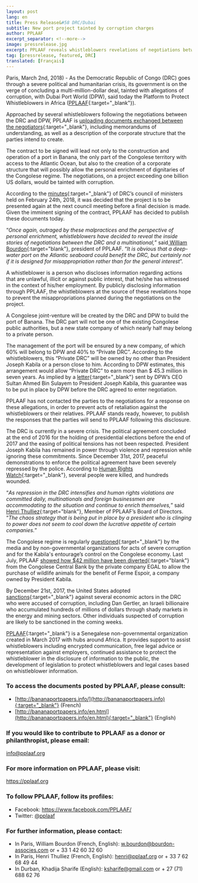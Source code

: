```yaml
---
layout: post
lang: en
title: Press Release&#58 DRC/Dubai
subtitle: New port project tainted by corruption charges
author: PPLAAF
excerpt_separator: <!--more-->
image: pressrelease.jpg
excerpt: PPLAAF reveals whistleblowers revelations of negotiations between the DRC government and Dubai Port World
tag: [pressrelease, featured, DRC]
translated: [Français]
---
```


Paris, March 2nd, 2018) - As the Democratic Republic of Congo (DRC) goes through a severe political and humanitarian crisis, its government is on the verge of concluding a multi-million-dollar deal, tainted with allegations of corruption, with Dubai Port World (DPW), said today the Platform to Protect Whistleblowers in Africa ([PPLAAF](https://pplaaf.org/){:target="_blank"}).

Approached by several whistleblowers following the negotiations between the DRC and DPW, PPLAAF is [uploading documents exchanged between the negotiators](http://bananaportpapers.info/){:target="_blank"}, including memorandums of understanding, as well as a description of the corporate structure that the parties intend to create.

The contract to be signed will lead not only to the construction and operation of a port in Banana, the only part of the Congolese territory with access to the Atlantic Ocean, but also to the creation of a corporate structure that will possibly allow the personal enrichment of dignitaries of the Congolese regime. The negotiations, on a project exceeding one billion US dollars, would be tainted with corruption.

According to the [minutes](http://bananaportpapers.info/annexures/fr/annexe12-compte-rendu-du-conseil-des-ministres-du-21fev2018.pdf){:target="_blank"} of DRC’s council of ministers held on February 24th, 2018, it was decided that the project is to be presented again at the next council meeting before a final decision is made. Given the imminent signing of the contract, PPLAAF has decided to publish these documents today.

“_Once again, outraged by these malpractices and the perspective of personal enrichment, whistleblowers have decided to reveal the inside stories of negotiations between the DRC and a multinational,_” said[ William Bourdon](https://pplaaf.org/who-we-are.html){:target="blank"}, president of PPLAAF. “_It is obvious that a deep-water port on the Atlantic seaboard could benefit the DRC, but certainly not if it is designed for misappropriation rather than for the general interest_”.

A whistleblower is a person who discloses information regarding actions that are unlawful, illicit or against public interest, that he/she has witnessed in the context of his/her employment. By publicly disclosing information through PPLAAF, the whistleblowers at the source of these revelations hope to prevent the misappropriations planned during the negotiations on the project.

A Congolese joint-venture will be created by the DRC and DPW to build the port of Banana. The DRC part will not be one of the existing Congolese public authorities, but a new state company of which nearly half may belong to a private person.

The management of the port will be ensured by a new company, of which 60% will belong to DPW and 40% to “Private DRC”. According to the whistleblowers, this “Private DRC” will be owned by no other than President Joseph Kabila or a person close to him. According to DPW estimates, this arrangement would allow “Private DRC” to earn more than $ 45.3 million in seven years. As implied by a [letter](http://bananaportpapers.info/annexures/fr/annexe2-lettre-du-04.10.16-envoyee-par-le-sultan-au-president-kabila.pdf){:target="_blank"} sent by DPW’s CEO Sultan Ahmed Bin Sulayem to President Joseph Kabila, this guarantee was to be put in place by DPW before the DRC agreed to enter negotiation.

PPLAAF has not contacted the parties to the negotiations for a response on these allegations, in order to prevent acts of retaliation against the whistleblowers or their relatives. PPLAAF stands ready, however, to publish the responses that the parties will send to PPLAAF following this disclosure.

The DRC is currently in a severe crisis. The political agreement concluded at the end of 2016 for the holding of presidential elections before the end of 2017 and the easing of political tensions has not been respected. President Joseph Kabila has remained in power through violence and repression while ignoring these commitments. Since December 31st, 2017, peaceful demonstrations to enforce the political agreement have been severely repressed by the police. According to [Human Rights Watch](https://www.hrw.org/fr/news/2018/01/20/rd-congo-les-forces-de-securite-ont-tire-sur-des-fideles-catholiques){:target="_blank"}, several people were killed, and hundreds wounded.

“_As repression in the DRC intensifies and human rights violations are committed daily, multinationals and foreign businessmen are accommodating to the situation and continue to enrich themselves,_” said [Henri Thulliez](https://twitter.com/HenriThulliez){:target="blank"}, Member of PPLAAF’s Board of Directors. “_The chaos strategy that is being put in place by a president who is clinging to power does not seem to cool down the lucrative appetite of certain companies._”

The Congolese regime is regularly [questioned](https://www.hrw.org/news/2017/10/10/dr-congo-us-eu-should-expand-targeted-sanctions){:target="_blank"} by the media and by non-governmental organizations for acts of severe corruption and for the Kabila's entourage’s control on the Congolese economy. Last July, PPLAAF [showed how $42 million have been diverted](http://lumumbapapers.info/){:target="blank"} from the Congolese Central Bank by the private company EGAL to allow the purchase of wildlife animals for the benefit of Ferme Espoir, a company owned by President Kabila.

By December 21st, 2017, the United States adopted [sanctions](https://home.treasury.gov/news/press-releases/sm0243){:target="_blank"} against several economic actors in the DRC who were accused of corruption, including Dan Gertler, an Israeli billionaire who accumulated hundreds of millions of dollars through shady markets in the energy and mining sectors. Other individuals suspected of corruption are likely to be sanctioned in the coming weeks.

[PPLAAF](https://pplaaf.org){:target="_blank"} is a Senegalese non-governmental organization created in March 2017 with hubs around Africa. It provides support to assist whistleblowers including encrypted communication, free legal advice or representation against employers, continued assistance to protect the whistleblower in the disclosure of information to the public, the development of legislation to protect whistleblowers and legal cases based on whistleblower information.

### To access the documents posted by PPLAAF, please consult:
* [http://bananaportpapers.info/](http://bananaportpapers.info){:target="_blank"} (French)
* [http://bananaportpapers.info/en.html](http://bananaportpapers.info/en.html){:target="_blank"} (English)

### If you would like to contribute to PPLAAF as a donor or philanthropist, please email:
[info@pplaaf.org](mailto:info@pplaaf.org) 

### For more information on PPLAAF, please visit:
<https://pplaaf.org>

### To follow PPLAAF, follow its profiles:
- Facebook: <https://www.facebook.com/PPLAAF/>
- Twitter: [@pplaaf](https://twitter.com/pplaaf)

### For further information, please contact:
- In Paris, William Bourdon (French, English): [w.bourdon@bourdon-associes.com](mailto:w.bourdon@bourdon-associes.com) or + 33 1 42 60 32 60
- In Paris, Henri Thulliez (French, English): [henri@pplaaf.org](mailto:henri@pplaaf.org) or + 33 7 62 68 49 44
- In Durban, Khadija Sharife (English): [ksharife@gmail.com](mailto:ksharife@gmail.com) or + 27 (71) 688 62 76 
